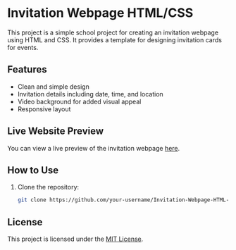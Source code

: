 # Invitation Webpage HTML/CSS

This project is a simple school project for creating an invitation webpage using HTML and CSS. It provides a template for designing invitation cards for events.

## Features

- Clean and simple design
- Invitation details including date, time, and location
- Video background for added visual appeal
- Responsive layout

## Live Website Preview

You can view a live preview of the invitation webpage [here](https://your-username.github.io/Invitation-Webpage-HTML-CSS/).

## How to Use

1. Clone the repository:

   ```bash
   git clone https://github.com/your-username/Invitation-Webpage-HTML-CSS.git

## License

This project is licensed under the [MIT License](LICENSE).